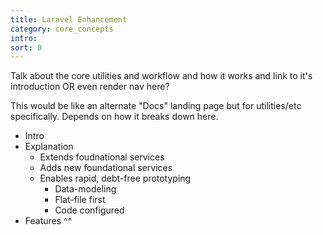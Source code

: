 ```yaml
---
title: Laravel Enhancement
category: core_concepts
intro: 
sort: 0
---
```


Talk about the core utilities and workflow and how it works and link to it's introduction OR even render nav here?

This would be like an alternate "Docs" landing page but for utilities/etc specifically. Depends on how it breaks down here.

- Intro
- Explanation
    - Extends foudnational services
    - Adds new foundational services
    - Enables rapid, debt-free prototyping
        - Data-modeling
        - Flat-file first
        - Code configured
- Features ^^
